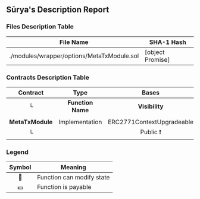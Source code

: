 ## Sūrya's Description Report

### Files Description Table


|  File Name  |  SHA-1 Hash  |
|-------------|--------------|
| ./modules/wrapper/options/MetaTxModule.sol | [object Promise] |


### Contracts Description Table


|  Contract  |         Type        |       Bases      |                  |                 |
|:----------:|:-------------------:|:----------------:|:----------------:|:---------------:|
|     └      |  **Function Name**  |  **Visibility**  |  **Mutability**  |  **Modifiers**  |
||||||
| **MetaTxModule** | Implementation | ERC2771ContextUpgradeable |||
| └ | <Constructor> | Public ❗️ | 🛑  | ERC2771ContextUpgradeable |


### Legend

|  Symbol  |  Meaning  |
|:--------:|-----------|
|    🛑    | Function can modify state |
|    💵    | Function is payable |
